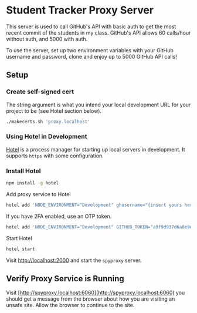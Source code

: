 # Student Tracker Proxy Server

This server is used to call GitHub's API with basic auth to get the most recent commit of the students in my class. GitHub's API allows 60 calls/hour without auth, and 5000 with auth.

To use the server, set up two environment variables with your GitHub username and password, clone and enjoy up to 5000 GitHub API calls!

## Setup

### Create self-signed cert

The string argument is what you intend your local development URL for your project to be (see Hotel section below).

```sh
./makecerts.sh 'proxy.localhost'
```

### Using Hotel in Development

[Hotel](https://github.com/typicode/hotel) is a process manager for starting up local servers in development. It supports `https` with some configuration.

### Install Hotel

```sh
npm install -g hotel
```

Add proxy service to Hotel

```sh
hotel add 'NODE_ENVIRONMENT="Development" ghusername="{insert yours here}" ghpassword="{insert yours here}" node server.js' -o spyproxy.log --name spyproxy --port 6060
```

If you have 2FA enabled, use an OTP token.

```sh
hotel add 'NODE_ENVIRONMENT="Development" GITHUB_TOKEN="a9f9d937d6a8e9e9d5a8c96c"  node server.js' -o spyproxy.log --name spyproxy --port 6060
```

Start Hotel

```sh
hotel start
```

Visit [http://localhost:2000](http://localhost:2000) and start the `spyproxy` server.

## Verify Proxy Service is Running


Visit [http://spyproxy.localhost:6060](http://spyproxy.localhost:6060) you should get a message from the browser about how you are visiting an unsafe site. Allow the browser to continue to the site.